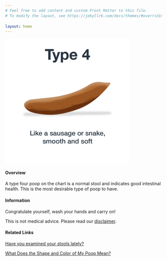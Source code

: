 ```yaml
---
# Feel free to add content and custom Front Matter to this file.
# To modify the layout, see https://jekyllrb.com/docs/themes/#overriding-theme-defaults

layout: home
---
```


<img src="/assets/web-stool-type4.png" alt="BSC Type Four" height="400" width="400"/>

#### Overview

A type four poop on the chart is a normal stool and indicates good intestinal health. This is the most desirable type of poop to have.

#### Information

Congratulate yourself, wash your hands and carry on!

This is not medical advice. Please read our [disclaimer](/disclaimer "Disclaimer").

#### Related Links

[Have you examined your stools lately?](http://mistyhorizon2003.hubpages.com/hub/Have-you-examined-your-stools-poo-lately)

[What Does the Shape and Color of My Poop Mean?](http://lifehacker.com/what-does-the-shape-and-color-of-my-poop-mean-1535648433 "What Does the Shape and Color of My Poop Mean?")